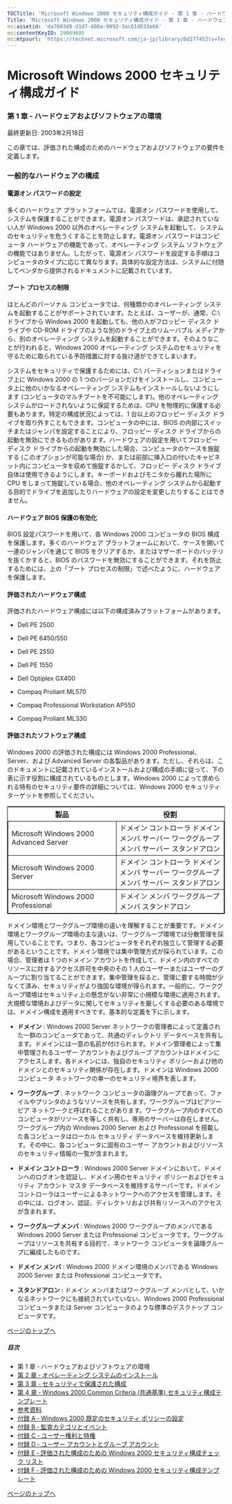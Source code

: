 ```yaml
---
TOCTitle: 'Microsoft Windows 2000 セキュリティ構成ガイド ‐ 第 1 章 ‐ ハードウェアおよびソフトウェアの環境'
Title: 'Microsoft Windows 2000 セキュリティ構成ガイド ‐ 第 1 章 ‐ ハードウェアおよびソフトウェアの環境'
ms:assetid: 'da7603d8-d1d7-400a-9993-3ac61d633e66'
ms:contentKeyID: 19869605
ms:mtpsurl: 'https://technet.microsoft.com/ja-jp/library/Dd277453(v=TechNet.10)'
---
```


Microsoft Windows 2000 セキュリティ構成ガイド
=============================================

### 第 1 章 ‐ ハードウェアおよびソフトウェアの環境

最終更新日: 2003年2月18日

この章では、評価された構成のためのハードウェアおよびソフトウェアの要件を定義します。

### 一般的なハードウェアの構成

#### 電源オン パスワードの設定

多くのハードウェア プラットフォームでは、電源オン パスワードを使用して、システムを保護することができます。電源オン パスワードは、承認されていない人が Windows 2000 以外のオペレーティング システムを起動して、システムのセキュリティを危うくすることを防止します。電源オン パスワードはコンピュータ ハードウェアの機能であって、オペレーティング システム ソフトウェアの機能ではありません。したがって、電源オン パスワードを設定する手順はコンピュータのタイプに応じて異なります。具体的な設定方法は、システムに付随してベンダから提供されるドキュメントに記載されています。

#### ブート プロセスの制限

ほとんどのパーソナル コンピュータでは、何種類かのオペレーティング システムを起動することがサポートされています。たとえば、ユーザーが、通常、C:\\ ドライブから Windows 2000 を起動しても、他の人がフロッピー ディスク ドライブや CD-ROM ドライブのような別のドライブ上のリムーバブル メディアから、別のオペレーティング システムを起動することができます。そのようなことが行われると、Windows 2000 オペレーティング システムのセキュリティを守るために取られている予防措置に対する抜け道ができてしまいます。

システムをセキュリティで保護するためには、C:\\ パーティションまたはドライブ上に Windows 2000 の 1 つのバージョンだけをインストールし、コンピュータ上に他のいかなるオペレーティング システムもインストールしないようにします (コンピュータのマルチブートを不可能にします)。他のオペレーティング システムがロードされないように保証するためは、CPU を物理的に保護する必要もあります。特定の構成状況によっては、1 台以上のフロッピー ディスク ドライブを取り外すこともできます。コンピュータの中には、BIOS の内部にスイッチまたはジャンパを設定することにより、フロッピー ディスク ドライブからの起動を無効にできるものがあります。ハードウェアの設定を用いてフロッピー ディスク ドライブからの起動を無効にした場合、コンピュータのケースを施錠する (このオプションが可能な場合) か、または前部に挿入口の付いたキャビネット内にコンピュータを収めて施錠するかして、フロッピー ディスク ドライブ自体は使用できるようにします。キーボードおよびモニタから離れた場所に CPU をしまって施錠している場合、他のオペレーティング システムから起動する目的でドライブを追加したりハードウェアの設定を変更したりすることはできません。

#### ハードウェア BIOS 保護の有効化

BIOS 設定パスワードを用いて、各 Windows 2000 コンピュータの BIOS 構成を保護します。多くのハードウェア プラットフォームにおいて、ケースを開いて一連のジャンパを通じて BIOS をクリアするか、またはマザーボードのバッテリを抜くかすると、BIOS のパスワードを無効にすることができます。それを防止するためには、上の「ブート プロセスの制限」で述べたように、ハードウェアを保護します。

#### 評価されたハードウェア構成

評価されたハードウェア構成には以下の構成済みプラットフォームがあります。

-   Dell PE 2500

-   Dell PE 6450/550

-   Dell PE 2550

-   Dell PE 1550

-   Dell Optiplex GX400

-   Compaq Proliant ML570

-   Compaq Professional Workstation AP550

-   Compaq Proliant ML330

#### 評価されたソフトウェア構成

Windows 2000 の評価された構成には Windows 2000 Professional、Server、および Advanced Server の各製品があります。ただし、それらは、このドキュメントに記載されているインストールおよび構成の手順に従って、下の表に示す役割に構成されているものとします。Windows 2000 によって求められる特有のセキュリティ要件の詳細については、Windows 2000 セキュリティ ターゲットを参照してください。

 
<table style="border:1px solid black;">
<colgroup>
<col width="50%" />
<col width="50%" />
</colgroup>
<thead>
<tr class="header">
<th>製品</th>
<th>役割</th>
</tr>
</thead>
<tbody>
<tr class="odd">
<td style="border:1px solid black;">Microsoft Windows 2000 Advanced Server</td>
<td style="border:1px solid black;">ドメイン コントローラ
ドメイン メンバ サーバー
ワークグループ メンバ サーバー
スタンドアロン</td>
</tr>
<tr class="even">
<td style="border:1px solid black;">Microsoft Windows 2000 Server</td>
<td style="border:1px solid black;">ドメイン コントローラ
ドメイン メンバ サーバー
ワークグループ メンバ サーバー
スタンドアロン</td>
</tr>
<tr class="odd">
<td style="border:1px solid black;">Microsoft Windows 2000 Professional</td>
<td style="border:1px solid black;">ドメイン メンバ
ワークグループ メンバ
スタンドアロン</td>
</tr>
</tbody>
</table>
 

ドメイン環境とワークグループ環境の違いを理解することが重要です。ドメイン環境とワークグループ環境の主な違いは、ワークグループ環境では分散管理を採用していることです。つまり、各コンピュータをそれぞれ独立して管理する必要があるということです。ドメイン環境では集中管理方式が採られています。この場合、管理者は 1 つのドメイン アカウントを作成して、ドメイン内のすべてのリソースに対するアクセス許可を中央のその 1 人のユーザーまたはユーザーのグループに割り当てることができます。集中管理を採ると、管理に要する時間が少なくて済み、セキュリティがより強固な環境が得られます。一般的に、ワークグループ環境はセキュリティ上の懸念がない非常に小規模な環境に適用されます。大規模な環境およびデータに関してセキュリティを厳しくする必要のある環境では、ドメイン構成を適用すべきです。基本的な定義を下に示します。

-   **ドメイン** : Windows 2000 Server ネットワークの管理者によって定義された一群のコンピュータであって、共通のディレクトリ データベースを共有します。ドメインには一意の名前が付けられます。ドメイン管理者によって集中管理されるユーザー アカウントおよびグループ アカウントはドメインにアクセスします。各ドメインには、独自のセキュリティ ポリシーおよび他のドメインとのセキュリティ関係が存在します。ドメインは Windows 2000 コンピュータ ネットワークの単一のセキュリティ境界を表します。

-   **ワークグループ** : ネットワーク コンピュータの論理グループであって、ファイルやプリンタのようなリソースを共有します。ワークグループはピアツーピア ネットワークと呼ばれることがあります。ワークグループ内のすべてのコンピュータがリソースを等しく共有し、専用のサーバーは存在しません。ワークグループ内の Windows 2000 Server および Professional を搭載した各コンピュータはローカル セキュリティ データベースを維持更新します。その中に、各コンピュータに固有のユーザー アカウントおよびリソースのセキュリティ情報の一覧が含まれます。

-   **ドメイン コントローラ** : Windows 2000 Server ドメインにおいて、ドメインへのログオンを認証し、ドメイン用のセキュリティ ポリシーおよびセキュリティ アカウント マスタ データベースを維持するサーバーです。ドメイン コントローラはユーザーによるネットワークへのアクセスを管理します。その中には、ログオン、認証、ディレクトリおよび共有リソースへのアクセスが含まれます。

-   **ワークグループ メンバ** : Windows 2000 ワークグループのメンバである Windows 2000 Server または Professional コンピュータです。ワークグループはリソースを共有する目的で、ネットワーク コンピュータを論理グループに編成したものです。

-   **ドメイン メンバ** : Windows 2000 ドメイン環境のメンバである Windows 2000 Server または Professional コンピュータです。

-   **スタンドアロン** : ドメイン メンバまたはワークグループ メンバとして、いかなるネットワークにも接続されていていない、Windows 2000 Professional コンピュータまたは Server コンピュータのような標準のデスクトップ コンピュータです。

[](#mainsection)[ページのトップへ](#mainsection)

##### 目次

-   第 1 章 ‐ ハードウェアおよびソフトウェアの環境
-   [第 2 章 ‐ オペレーティング システムのインストール](https://technet.microsoft.com/ja-jp/library/ddb614e6-9456-4f76-8dea-4018a51a810d(v=TechNet.10))
-   [第 3 章 ‐ セキュリティで保護された構成](https://technet.microsoft.com/ja-jp/library/95fe8ebd-7386-4e95-aff8-5fca17435788(v=TechNet.10))
-   [第 4 章 ‐ Windows 2000 Common Criteria (共通基準) セキュリティ構成テンプレート](https://technet.microsoft.com/ja-jp/library/270098dc-f10b-41de-b26a-c2d795bca536(v=TechNet.10))
-   [参考資料](https://technet.microsoft.com/ja-jp/library/6df170a9-3e6d-42d6-a4c3-0fd3eb71bf77(v=TechNet.10))
-   [付録 A ‐ Windows 2000 既定のセキュリティ ポリシーの設定](https://technet.microsoft.com/ja-jp/library/1adc2300-c9de-4ee0-bab7-9f8a797b03bc(v=TechNet.10))
-   [付録 B ‐ 監査カテゴリとイベント](https://technet.microsoft.com/ja-jp/library/0fc077e8-8bf5-4b4d-a555-a8c26c9792f0(v=TechNet.10))
-   [付録 C ‐ ユーザー権利と特権](https://technet.microsoft.com/ja-jp/library/9d7407aa-87b7-4564-9659-3e99abe3ac6c(v=TechNet.10))
-   [付録 D ‐ ユーザー アカウントとグループ アカウント](https://technet.microsoft.com/ja-jp/library/50b1a83f-d25a-4ffe-b601-3adc677fa632(v=TechNet.10))
-   [付録 E ‐ 評価された構成のための Windows 2000 セキュリティ構成チェック リスト](https://technet.microsoft.com/ja-jp/library/b1327283-7a58-409a-9554-59e4bbc01374(v=TechNet.10))
-   [付録 F ‐ 評価された構成のための Windows 2000 セキュリティ構成テンプレート](https://technet.microsoft.com/ja-jp/library/8842dd66-853c-4c8f-bb69-ae750f139356(v=TechNet.10))

[](#mainsection)[ページのトップへ](#mainsection)
